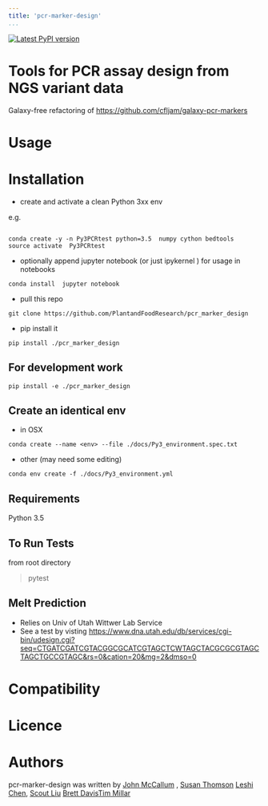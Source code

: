```yaml
---
title: 'pcr-marker-design'
...
```


[![Latest PyPI version](https://img.shields.io/pypi/v/pcr-marker-design.svg)](https://pypi.python.org/pypi/pcr-marker-design)



# Tools for PCR assay design from NGS variant data

Galaxy-free refactoring of https://github.com/cfljam/galaxy-pcr-markers

Usage
=====

Installation
============

- create and activate  a clean Python 3xx env

e.g.
```

conda create -y -n Py3PCRtest python=3.5  numpy cython bedtools
source activate  Py3PCRtest
```


- optionally append jupyter notebook (or just ipykernel ) for usage in notebooks
```
conda install  jupyter notebook
```

- pull this repo

```
git clone https://github.com/PlantandFoodResearch/pcr_marker_design
```
- pip install it
```
pip install ./pcr_marker_design
```

## For development work
```
pip install -e ./pcr_marker_design
```
## Create an identical env

- in OSX
```
conda create --name <env> --file ./docs/Py3_environment.spec.txt
```

- other (may need some editing)
```
conda env create -f ./docs/Py3_environment.yml
```

Requirements
------------

Python 3.5

To Run Tests
-----------

from root directory
>pytest

Melt Prediction
---------------

- Relies on Univ of Utah Wittwer Lab Service
- See a test by visting https://www.dna.utah.edu/db/services/cgi-bin/udesign.cgi?seq=CTGATCGATCGTACGGCGCATCGTAGCTCWTAGCTACGCGCGTAGCTAGCTGCCGTAGC&rs=0&cation=20&mg=2&dmso=0


Compatibility
=============

Licence
=======

Authors
=======

pcr-marker-design was written by [John
McCallum](john.mccallum@plantandfood.co.nz) ,
[Susan Thomson](susan.thomson@plantandfood.co.nz) [Leshi Chen](), [Scout Liu]() [Brett Davis]()[Tim Millar]()
